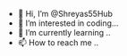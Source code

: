 - 👋 Hi, I’m @Shreyas55Hub
- 👀 I’m interested in coding...
- 🌱 I’m currently learning ..
- 📫 How to reach me ..

<!---
Shreyas55Hub/Shreyas55Hub is a ✨ special ✨ repository because its `README.md` (this file) appears on your GitHub profile.
You can click the Preview link to take a look at your changes.
--->
